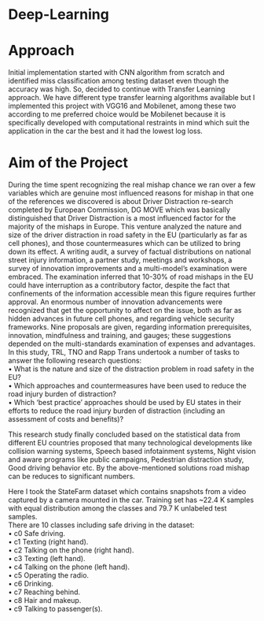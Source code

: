 # Deep-Learning

# Approach

Initial implementation started with CNN algorithm from scratch and identified miss classification among testing dataset even though the accuracy was high. So, decided to continue with Transfer Learning approach. We have different type transfer learning algorithms available but I implemented this project with VGG16 and Mobilenet, among these two according to me preferred choice would be Mobilenet because it is specifically developed with computational restraints in mind which suit the application in the car the best and it had the lowest log loss.

# Aim of the Project

During the time spent recognizing the real mishap chance we ran over a few variables which are genuine most influenced reasons for mishap in that one of the references we discovered is about Driver Distraction re-search completed by European Commission, DG MOVE which was basically distinguished that Driver Distraction is a most influenced factor for the majority of the mishaps in Europe. This venture analyzed the nature and size of the driver distraction in road safety in the EU (particularly as far as cell phones), and those countermeasures which can be utilized to bring down its effect. A writing audit, a survey of factual distributions on national street injury information, a partner study, meetings and workshops, a survey of innovation improvements and a multi-model’s examination were embraced. The examination inferred that 10-30% of road mishaps in the EU could have interruption as a contributory factor, despite the fact that confinements of the information accessible mean this figure requires further approval. An enormous number of innovation advancements were recognized that get the opportunity to affect on the issue, both as far as hidden advances in future cell phones, and regarding vehicle security frameworks. Nine proposals are given, regarding information prerequisites, innovation, mindfulness and training, and gauges; these suggestions depended on the multi-standards examination of expenses and advantages.  
In this study, TRL, TNO and Rapp Trans undertook a number of tasks to answer the following research questions:   
•	What is the nature and size of the distraction problem in road safety in the EU?  
•	Which approaches and countermeasures have been used to reduce the road injury burden of distraction?  
•	Which ‘best practice’ approaches should be used by EU states in their efforts to reduce the road injury burden of distraction (including an assessment of costs and benefits)?   

This research study finally concluded based on the statistical data from different EU countries proposed that many technological developments like collision warning systems, Speech based infotainment systems, Night vision and aware programs like public campaigns, Pedestrian distraction study, Good driving behavior etc. By the above-mentioned solutions road mishap can be reduces to significant numbers.  

Here I took the StateFarm dataset which contains snapshots from a video captured by a camera mounted in the car. Training set has ~22.4 K samples with equal distribution among the classes and 79.7 K unlabeled test samples.  
There are 10 classes including safe driving in the dataset:  
•	c0 Safe driving.  
•	c1 Texting (right hand).  
•	c2 Talking on the phone (right hand).  
•	c3 Texting (left hand).  
•	c4 Talking on the phone (left hand).  
•	c5 Operating the radio.  
•	c6 Drinking.  
•	c7 Reaching behind.  
•	c8 Hair and makeup.  
•	c9 Talking to passenger(s).  

